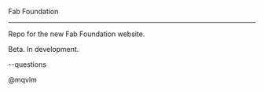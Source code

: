 Fab Foundation

----

Repo for the new Fab Foundation website. 

Beta. In development.


--questions

@mqvlm

